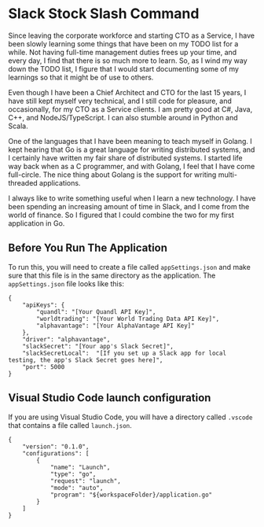 # Slack Stock Slash Command

Since leaving the corporate workforce and starting CTO as a Service, I have been slowly learning some things that have been on my TODO list for a while. Not having full-time management duties frees up your time, and every day, I find that there is so much more to learn. So, as I wind my way down the TODO list, I figure that I would start documenting some of my learnings so that it might be of use to others.

Even though I have been a Chief Architect and CTO for the last 15 years, I have still kept myself very technical, and I still code for pleasure, and occasionally, for my CTO as a Service clients. I am pretty good at C#, Java, C++, and NodeJS/TypeScript. I can also stumble around in Python and Scala.

One of the languages that I have been meaning to teach myself in Golang. I kept hearing that Go is a great language for writing distributed systems, and I certainly have written my fair share of distributed systems. I started life way back when as a C programmer, and with Golang, I feel that I have come full-circle. The nice thing about Golang is the support for writing multi-threaded applications. 

I always like to write something useful when I learn a new technology. I have been spending an increasing amount of time in Slack, and I come from the world of finance. So I figured that I could combine the two for my first application in Go.

## Before You Run The Application

To run this, you will need to create a file called `appSettings.json` and make sure that this file is in the same directory as the application. The `appSettings.json` file looks like this:

```
{
    "apiKeys": {
        "quandl": "[Your Quandl API Key]",
        "worldtrading": "[Your World Trading Data API Key]",
        "alphavantage": "[Your AlphaVantage API Key]"
    },
    "driver": "alphavantage",
    "slackSecret": "[Your app's Slack Secret]",
    "slackSecretLocal":  "[If you set up a Slack app for local testing, the app's Slack Secret goes here]",
    "port": 5000
}
```

## Visual Studio Code launch configuration

If you are using Visual Studio Code, you will have a directory called `.vscode` that contains a file called `launch.json`.

```
{
    "version": "0.1.0",
    "configurations": [
        {
            "name": "Launch",
            "type": "go",
            "request": "launch",
            "mode": "auto",
            "program": "${workspaceFolder}/application.go"
        }
    ]
}
```
